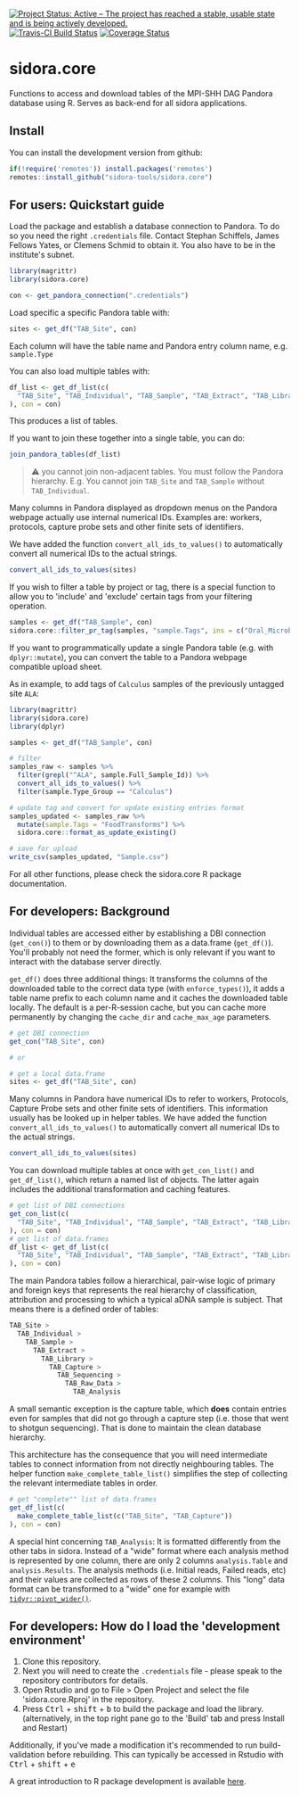 [![Project Status: Active – The project has reached a stable, usable state and is being actively developed.](https://www.repostatus.org/badges/latest/active.svg)](https://www.repostatus.org/#active)
[![Travis-CI Build Status](https://travis-ci.com/sidora-tools/sidora.core.svg?branch=master)](https://travis-ci.com/sidora-tools/sidora.core) [![Coverage Status](https://img.shields.io/codecov/c/github/sidora-tools/sidora.core/master.svg)](https://codecov.io/github/sidora-tools/sidora.core?branch=master)

# sidora.core

Functions to access and download tables of the MPI-SHH DAG Pandora database using R. Serves as back-end for all sidora applications.

## Install

You can install the development version from github:

```r
if(!require('remotes')) install.packages('remotes')
remotes::install_github("sidora-tools/sidora.core")
```

## For users: Quickstart guide

Load the package and establish a database connection to Pandora. To do so you need the right `.credentials` file. Contact Stephan Schiffels, James Fellows Yates, or Clemens Schmid to obtain it. You also have to be in the institute's subnet.

```r
library(magrittr)
library(sidora.core)

con <- get_pandora_connection(".credentials")
```

Load specific a specific Pandora table with:

```r
sites <- get_df("TAB_Site", con)
```

Each column will have the table name and Pandora entry column name, e.g. `sample.Type`

You can also load multiple tables with:

```r
df_list <- get_df_list(c(
  "TAB_Site", "TAB_Individual", "TAB_Sample", "TAB_Extract", "TAB_Library"
), con = con)
```

This produces a list of tables.


If you want to join these together into a single table, you can do:

```r
join_pandora_tables(df_list)
```
> :warning: you cannot join non-adjacent tables. You must follow the Pandora hierarchy. E.g. You cannot join `TAB_Site` and `TAB_Sample` without `TAB_Individual`.

Many columns in Pandora displayed as dropdown menus on the Pandora webpage actually use internal numerical IDs. Examples are: workers, protocols, capture probe sets and other finite sets of identifiers.

We have added the function `convert_all_ids_to_values()` to automatically convert all numerical IDs to the actual strings.

```r
convert_all_ids_to_values(sites)
```

If you wish to filter a table by project or tag, there is a special function to allow you to 'include' and 'exclude' certain tags from your filtering operation.

```r
samples <- get_df("TAB_Sample", con)
sidora.core::filter_pr_tag(samples, "sample.Tags", ins = c("Oral_Microbiome"), outs = c("Deep_Evolution"))
```

If you want to programmatically update a single Pandora table (e.g. with `dplyr::mutate`), you can convert the table to a Pandora webpage compatible upload sheet.

As in example, to add tags of `Calculus` samples of the previously untagged site `ALA`:

```r
library(magrittr)
library(sidora.core)
library(dplyr)

samples <- get_df("TAB_Sample", con)

# filter
samples_raw <- samples %>%
  filter(grepl("^ALA", sample.Full_Sample_Id)) %>%
  convert_all_ids_to_values() %>%
  filter(sample.Type_Group == "Calculus")

# update tag and convert for update existing entries format
samples_updated <- samples_raw %>%
  mutate(sample.Tags = "FoodTransforms") %>%
  sidora.core::format_as_update_existing()

# save for upload
write_csv(samples_updated, "Sample.csv")
```

For all other functions, please check the sidora.core R package documentation.

## For developers: Background

Individual tables are accessed either by establishing a DBI connection (`get_con()`) to them or by downloading them as a data.frame (`get_df()`). You'll probably not need the former, which is only relevant if you want to interact with the database server directly.

`get_df()` does three additional things: It transforms the columns of the downloaded table to the correct data type (with `enforce_types()`), it adds a table name prefix to each column name and it caches the downloaded table locally. The default is a per-R-session cache, but you can cache more permanently by changing the `cache_dir` and `cache_max_age` parameters.

```r
# get DBI connection
get_con("TAB_Site", con)

# or

# get a local data.frame
sites <- get_df("TAB_Site", con)
```

Many columns in Pandora have numerical IDs to refer to workers, Protocols, Capture Probe sets and other finite sets of identifiers. This information usually has be looked up in helper tables. We have added the function `convert_all_ids_to_values()` to automatically convert all numerical IDs to the actual strings.

```r
convert_all_ids_to_values(sites)
```

You can download multiple tables at once with `get_con_list()` and `get_df_list()`, which return a named list of objects. The latter again includes the additional transformation and caching features.

```r
# get list of DBI connections
get_con_list(c(
  "TAB_Site", "TAB_Individual", "TAB_Sample", "TAB_Extract", "TAB_Library"
), con = con)
# get list of data.frames
df_list <- get_df_list(c(
  "TAB_Site", "TAB_Individual", "TAB_Sample", "TAB_Extract", "TAB_Library"
), con = con)
```

The main Pandora tables follow a hierarchical, pair-wise logic of primary and foreign keys that represents the real hierarchy of classification, attribution and processing to which a typical aDNA sample is subject. That means there is a defined order of tables:

```r
TAB_Site >
  TAB_Individual >
    TAB_Sample >
      TAB_Extract >
        TAB_Library >
          TAB_Capture >
            TAB_Sequencing >
              TAB_Raw_Data >
                TAB_Analysis
```

A small semantic exception is the capture table, which **does** contain entries even for samples that did not go through a capture step (i.e. those that went to shotgun sequencing). That is done to maintain the clean database hierarchy.

This architecture has the consequence that you will need intermediate tables to connect information from not directly neighbouring tables. The helper function `make_complete_table_list()` simplifies the step of collecting the relevant intermediate tables in order.

```r
# get "complete"" list of data.frames
get_df_list(c(
  make_complete_table_list(c("TAB_Site", "TAB_Capture"))
), con = con)
```

A special hint concerning `TAB_Analysis`: It is formatted differently from the other tabs in sidora. Instead of a "wide" format where each analysis method is represented by one column, there are only 2 columns `analysis.Table` and `analysis.Results`. The analysis methods (i.e. Initial reads, Failed reads, etc) and their values are collected as rows of these 2 columns. This "long" data format can be transformed to a "wide" one for example with [`tidyr::pivot_wider()`](https://tidyr.tidyverse.org/reference/pivot_wider.html).

## For developers: How do I load the 'development environment'

1. Clone this repository.
2. Next you will need to create the `.credentials` file - please speak to the repository contributors for details.
3. Open Rstudio and go to File > Open Project and select the file 'sidora.core.Rproj' in the repository.
4. Press <kbd>Ctrl</kbd> + <kbd>shift</kbd> + <kbd>b</kbd> to build the package and load the library. (alternatively, in the top right pane go to the 'Build' tab and press Install and Restart)

Additionally, if you've made a modification it's recommended to run build-validation before rebuilding. This can typically be accessed in Rstudio with  <kbd>Ctrl</kbd> + <kbd>shift</kbd> + <kbd>e</kbd>

A great introduction to R package development is available [here](http://r-pkgs.had.co.nz/).
